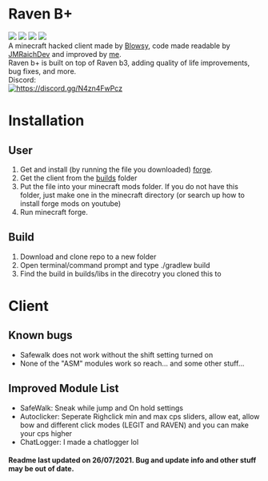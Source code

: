 # Raven B+
![](https://img.shields.io/github/license/Kopamed/Raven-bPLUS)
![](https://img.shields.io/github/languages/code-size/Kopamed/Raven-bPLUS?style=flat-square)
![](https://img.shields.io/tokei/lines/github/Kopamed/Raven-bPLUS?style=flat-square)
![](https://img.shields.io/github/languages/top/Kopamed/Raven-bPLUS) <br>
A minecraft hacked client made by [Blowsy](https://www.youtube.com/c/blowsy/featured), code made readable by [JMRaichDev](https://github.com/JMRaichDev) and improved by [me](https://github.com/Kopamed).<br>
Raven b+ is built on top of Raven b3, adding quality of life improvements, bug fixes, and more.<br>
Discord:<br>
<a href="https://discord.gg/N4zn4FwPcz"><img src="https://invidget.switchblade.xyz/N4zn4FwPcz" alt="https://discord.gg/N4zn4FwPcz"/></a>

# Installation

## User
1. Get and install (by running the file you downloaded) [forge](https://files.minecraftforge.net/net/minecraftforge/forge/index_1.8.9.html 'forge'). 
2. Get the client from the [builds](https://github.com/Kopamed/Raven-bPLUS/tree/main/build/libs 'Builds') folder
3. Put the file into your minecraft mods folder. If you do not have this folder, just make one in the minecraft directory (or search up how to install forge mods on youtube)
4. Run minecraft forge.

## Build
1. Download and clone repo to a new folder
2. Open terminal/command prompt and type ./gradlew build
3. Find the build in builds/libs in the direcotry you cloned this to

# Client
## Known bugs
 - Safewalk does not work without the shift setting turned on
 - None of the "ASM" modules work so reach... and some other stuff...

## Improved Module List
 - SafeWalk: Sneak while jump and On hold settings
 - Autoclicker: Seperate Righclick min and max cps sliders, allow eat, allow bow and different click modes (LEGIT and RAVEN) and you can make your cps higher
 - ChatLogger: I made a chatlogger lol


#### Readme last updated on 26/07/2021. Bug and update info and other stuff may be out of date. 
